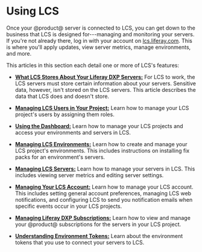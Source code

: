 # Using LCS [](id=using-lcs)

Once your @product@ server is connected to LCS, you can get down to the business 
that LCS is designed for---managing and monitoring your servers. If you're not 
already there, log in with your account on 
[lcs.liferay.com](https://lcs.liferay.com). 
This is where you'll apply updates, view server metrics, manage environments, 
and more. 

This articles in this section each detail one or more of LCS's features: 

-   [**What LCS Stores About Your Liferay DXP Servers:**](/discover/deployment/-/knowledge_base/7-2/what-lcs-stores-about-your-liferay-dxp-servers) 
    For LCS to work, the LCS servers must store certain information about your 
    servers. Sensitive data, however, isn't stored on the LCS servers. This 
    article describes the data that LCS does and doesn't store. 

-   [**Managing LCS Users in Your Project:**](/discover/deployment/-/knowledge_base/7-2/managing-lcs-users-in-your-project) 
    Learn how to manage your LCS project's users by assigning them roles. 

-   [**Using the Dashboard:**](/discover/deployment/-/knowledge_base/7-2/using-the-dashboard) 
    Learn how to manage your LCS projects and access your environments and 
    servers in LCS. 

-   [**Managing LCS Environments:**](/discover/deployment/-/knowledge_base/7-2/managing-lcs-environments) 
    Learn how to create and manage your LCS project's environments. This 
    includes instructions on installing fix packs for an environment's servers. 

-   [**Managing LCS Servers:**](/discover/deployment/-/knowledge_base/7-2/managing-lcs-servers) 
    Learn how to manage your servers in LCS. This includes viewing server 
    metrics and editing server settings.

-   [**Managing Your LCS Account:**](/discover/deployment/-/knowledge_base/7-2/managing-your-lcs-account) 
    Learn how to manage your LCS account. This includes setting general account 
    preferences, managing LCS web notifications, and configuring LCS to send you 
    notification emails when specific events occur in your LCS projects. 

-   [**Managing Liferay DXP Subscriptions:**](/discover/deployment/-/knowledge_base/7-2/managing-liferay-dxp-subscriptions) 
    Learn how to view and manage your @product@ subscriptions for the servers in 
    your LCS project. 

-   [**Understanding Environment Tokens:**](/discover/deployment/-/knowledge_base/7-2/understanding-environment-tokens)
    Learn about the environment tokens that you use to connect your servers to 
    LCS. 
